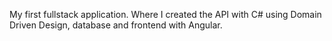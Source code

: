 My first fullstack application. 
Where I created the API with C# using Domain Driven Design, database and frontend with Angular.
